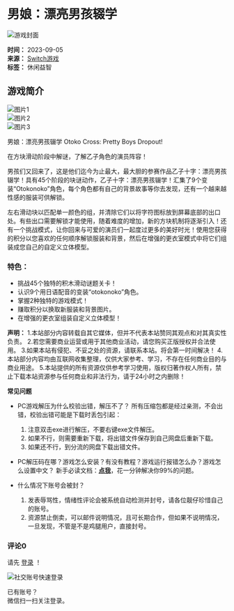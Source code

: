# 男娘：漂亮男孩辍学

![游戏封面](https://www.switch618.site/19548324.webp)

**时间：** 2023-09-05  
**来源：** [Switch游戏](https://www.switch618.com/switch)  
**标签：** 休闲益智  

## 游戏简介

![图片1](https://www.switch618.com/wp-content/uploads/2023/09/1-11.jpg)  
![图片2](https://www.switch618.com/wp-content/uploads/2023/09/2-11.jpg)  
![图片3](https://www.switch618.com/wp-content/uploads/2023/09/3-11.jpg)

男娘：漂亮男孩辍学 Otoko Cross: Pretty Boys Dropout!

在方块滑动阶段中解谜，了解乙子角色的演员阵容！

男孩们又回来了，这是他们迄今为止最大，最大胆的参赛作品乙子十字：漂亮男孩辍学！具有45个阶段的块谜动作，乙子十字：漂亮男孩辍学！汇集了9个变装“Otokonoko”角色，每个角色都有自己的背景故事等你去发现，还有一个越来越性感的服装可供解锁。

左右滑动块以匹配单一颜色的组，并清除它们以将字符图标放到屏幕底部的出口处。有些出口需要解锁才能使用，随着难度的增加，新的方块机制将逐渐引入！还有一个挑战模式，让你回来与可爱的演员们一起度过更多的美好时光！使用您获得的积分以您喜欢的任何顺序解锁服装和背景，然后在增强的更衣室模式中将它们组装成您自己的自定义立体模型。

### 特色：
- 挑战45个独特的积木滑动谜题关卡！
- 认识9个用日语配音的变装“otokonoko”角色。
- 掌握2种独特的游戏模式！
- 赚取积分以换取新服装和背景图片。
- 在增强的更衣室组装自定义立体模型！

**声明：** 
1.本站部分内容转载自其它媒体，但并不代表本站赞同其观点和对其真实性负责。 
2.若您需要商业运营或用于其他商业活动，请您购买正版授权并合法使用。 
3.如果本站有侵犯、不妥之处的资源，请联系本站。将会第一时间解决！ 
4.本站部分内容均由互联网收集整理，仅供大家参考、学习，不存在任何商业目的与商业用途。 
5.本站提供的所有资源仅供参考学习使用，版权归著作权人所有，禁止下载本站资源参与任何商业和非法行为，请于24小时之内删除！

**常见问题**  

- PC游戏解压为什么校验出错，解压不了？
  所有压缩包都是经过亲测，不会出错，校验出错可能是下载时丢包引起：
  1. 注意双击exe进行解压，不要右键exe文件解压。
  2. 如果不行，则需要重新下载，将出错文件保存到自己网盘后重新下载。
  3. 如果还不行，到分流的网盘下载出错文件。

- PC解压码在哪？游戏怎么安装？有没有教程？游戏运行报错怎么办？游戏怎么设置中文？
  新手必读文档：**[点我](https://www.switch618.com/faqs)**，花一分钟解决你99%的问题。

- 什么情况下账号会被封？
  1. 发表辱骂性，情绪性评论会被系统自动检测并封号，请各位靓仔珍惜自己的账号。 
  2. 资源禁止倒卖，可以邮件说明情况，且可长期合作，但如果不说明情况，一旦发现，不管是不是鸡腿用户，直接封号。

### 评论0

请先 [登录](javascript:;) ！  

![社交账号快速登录](https://www.switch618.com/wp-content/uploads/2023/04/02122726137.jpg) 

已有账号？  
微信扫一扫关注登录。